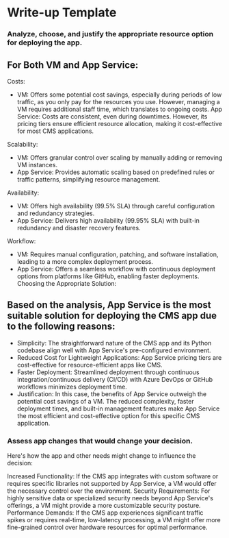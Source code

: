# Write-up Template

### Analyze, choose, and justify the appropriate resource option for deploying the app.

## For Both VM and App Service:

Costs:

- VM: Offers some potential cost savings, especially during periods of low traffic, as you only pay for the resources you use. However, managing a VM requires additional staff time, which translates to ongoing costs.
App Service: Costs are consistent, even during downtimes. However, its pricing tiers ensure efficient resource allocation, making it cost-effective for most CMS applications.

Scalability:

- VM: Offers granular control over scaling by manually adding or removing VM instances.
- App Service: Provides automatic scaling based on predefined rules or traffic patterns, simplifying resource management.

Availability:

- VM: Offers high availability (99.5% SLA) through careful configuration and redundancy strategies.
- App Service: Delivers high availability (99.95% SLA) with built-in redundancy and disaster recovery features.

Workflow:

- VM: Requires manual configuration, patching, and software installation, leading to a more complex deployment process.
- App Service: Offers a seamless workflow with continuous deployment options from platforms like GitHub, enabling faster deployments.
Choosing the Appropriate Solution:

## Based on the analysis, App Service is the most suitable solution for deploying the CMS app due to the following reasons:

- Simplicity: The straightforward nature of the CMS app and its Python codebase align well with App Service's pre-configured environment.
- Reduced Cost for Lightweight Applications: App Service pricing tiers are cost-effective for resource-efficient apps like CMS.
- Faster Deployment: Streamlined deployment through continuous integration/continuous delivery (CI/CD) with Azure DevOps or GitHub workflows minimizes deployment time.
- Justification: 
In this case, the benefits of App Service outweigh the potential cost savings of a VM. The reduced complexity, faster deployment times, and built-in management features make App Service the most efficient and cost-effective option for this specific CMS application.
 
### Assess app changes that would change your decision.
Here's how the app and other needs might change to influence the decision:

Increased Functionality: If the CMS app integrates with custom software or requires specific libraries not supported by App Service, a VM would offer the necessary control over the environment.
Security Requirements: For highly sensitive data or specialized security needs beyond App Service's offerings, a VM might provide a more customizable security posture.
Performance Demands: If the CMS app experiences significant traffic spikes or requires real-time, low-latency processing, a VM might offer more fine-grained control over hardware resources for optimal performance.
